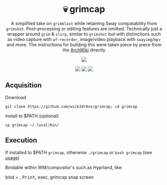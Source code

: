 <div align="center">
<h1>💀 grimcap</h1>
<p>A simplified take on <code>grimblast</code> while retaining Sway compatability from <code>grimshot</code>. Post-processing or editing features are omitted. Technically just a wrapper around <code>grim</code> & <code>slurp</code>, similar to <code>grimshot</code> but with distinctions such as video capture with <code>wf-recorder</code>, image/video playback with <code>swayimg</code>/<code>mpv</code> and more. The instructions for building this were taken piece by piece from the <a href="https://wiki.archlinux.org/title/Screen_capture#Wayland">ArchWiki</a> directly</p>

<img src="grimcap.gif"/>

<a href='#'><img src="https://img.shields.io/badge/Made%20with-Bash-&?style=flat-square&labelColor=232329&color=46b152&logo=gnu-bash"/></a>
<a href='#'><img src="https://img.shields.io/badge/Maintained%3F-Yes-green.svg?style=flat-square&labelColor=232329&color=8e7dbe"></img></a>
<a href="https://discord.gg/W4mQqNnfSq">
<img src="https://discordapp.com/api/guilds/913584348937207839/widget.png?style=shield"/></a>
</div>

## Acquisition
Download

`git clone https://github.com/wick3dr0se/grimcap; cd grimcap`

Install to $PATH (optional)

`cp grimcap ~/.local/bin/`

## Execution
If installed to $PATH `grimcap`, otherwise `./grimcap` or `bash grimcap` (see [usage](https://github.com/wick3dr0se/grimcap/blob/8c4aa813acfa6c43057f9b3af02e0abda437ddcf/grimcap#L26))

Bindable within WM/compositor's such as Hyprland, like:

bind = , <kbd>Print</kbd>, exec, grimcap snap screen

